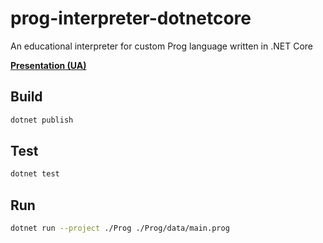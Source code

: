 # prog-interpreter-dotnetcore

An educational interpreter for custom Prog language written in .NET Core

**[Presentation (UA)](https://docs.google.com/presentation/d/1NBcJFWmH7uxxGPX8ufO2pxxCmPg0qMXSiGuI0F3_lvw/edit?usp=sharing)**

## Build

```sh
dotnet publish
```

## Test

```sh
dotnet test
```

## Run

```sh
dotnet run --project ./Prog ./Prog/data/main.prog
```
